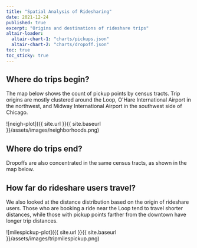 ```yaml
---
title: "Spatial Analysis of Ridesharing"
date: 2021-12-24
published: true
excerpt: "Origins and destinations of rideshare trips"
altair-loader:
  altair-chart-1: "charts/pickups.json"
  altair-chart-2: "charts/dropoff.json"
toc: true
toc_sticky: true
---
```



## Where do trips begin?
The map below shows the count of pickup points by census tracts. Trip origins are mostly clustered around the Loop, O'Hare International Airport in the northwest, and Midway International Airport in the southwest side of Chicago. 

<div id="altair-chart-1"></div>

![neigh-plot]({{ site.url }}{{ site.baseurl }}/assets/images/neighborhoods.png)

## Where do trips end?
Dropoffs are also concentrated in the same census tracts, as shown in the map below.

<div id="altair-chart-2"></div>

## How far do rideshare users travel?
We also looked at the distance distribution based on the origin of rideshare users. Those who are booking a ride near the Loop tend to travel shorter distances, while those with pickup points farther from the downtown have longer trip distances.

![milespickup-plot]({{ site.url }}{{ site.baseurl }}/assets/images/tripmilespickup.png)


